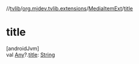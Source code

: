 //[tvlib](../../../index.md)/[org.mjdev.tvlib.extensions](../index.md)/[MediaItemExt](index.md)/[title](title.md)

# title

[androidJvm]\
val [Any](https://kotlinlang.org/api/latest/jvm/stdlib/kotlin/-any/index.html)?.[title](title.md): [String](https://kotlinlang.org/api/latest/jvm/stdlib/kotlin/-string/index.html)
